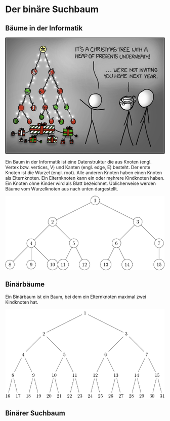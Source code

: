 # Der binäre Suchbaum

## Bäume in der Informatik

![Quelle: xkcd.com/835, besucht am 4. Mai 24](./tree.png)

Ein Baum in der Informatik ist eine Datenstruktur die aus Knoten (engl.
Vertex bzw. vertices, V) und Kanten (engl. edge, E) besteht. Der erste
Knoten ist die Wurzel (engl. root). Alle anderen Knoten haben einen
Knoten als Elternknoten. Ein Elternknoten kann ein oder mehrere
Kindknoten haben. Ein Knoten ohne Kinder wird als Blatt bezeichnet.
Üblicherweise werden Bäume vom Wurzelknoten aus nach unten dargestellt.

![Beispielbaum](./bsp_tree.svg)

## Binärbäume

Ein Binärbaum ist ein Baum, bei dem ein Elternknoten maximal zwei
Kindknoten hat.

![Binärbaum](./binary_tree.svg)

## Binärer Suchbaum


